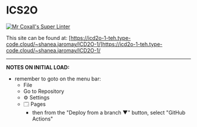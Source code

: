 # ICS2O

[![Mr Coxall's Super Linter](https://github.com/MTHS-ICD2O-1-2024/ICD2O-Unit-1-02-Shanea-Jaromay1/workflows/Mr%20Coxall's%20Super%20Linter/badge.svg)](https://github.com/MTHS-ICD2O-1-2024/ICD2O-Unit-1-02-Shanea-Jaromay1/actions)

This site can be found at: [https://icd2o-1-teh.type-code.cloud/~shanea.jaromay/ICD2O-1/]https://icd2o-1-teh.type-code.cloud/~shanea.jaromay/ICD2O-1/

---

**NOTES ON INITIAL LOAD:**
- remember to goto on the menu bar:
  - File
  - Go to Repository
  - ⚙ Settings
  - 🗔 Pages
    - then from the "Deploy from a branch ▼" button, select "GitHub Actions"
